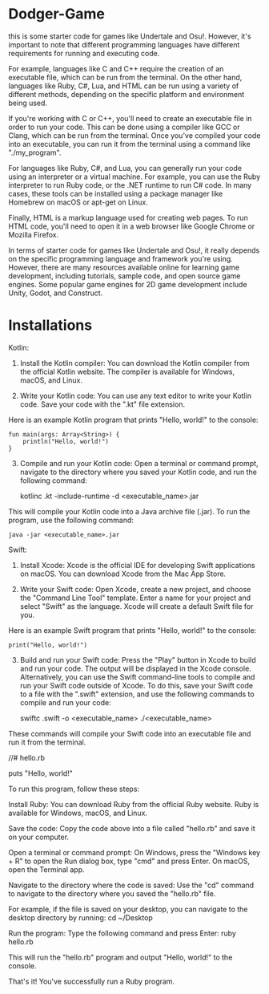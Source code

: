 # Dodger-Game
this is some starter code for games like Undertale and Osu!. However, it's important to note that different programming languages have different requirements for running and executing code.

For example, languages like C and C++ require the creation of an executable file, which can be run from the terminal. On the other hand, languages like Ruby, C#, Lua, and HTML can be run using a variety of different methods, depending on the specific platform and environment being used.

If you're working with C or C++, you'll need to create an executable file in order to run your code. This can be done using a compiler like GCC or Clang, which can be run from the terminal. Once you've compiled your code into an executable, you can run it from the terminal using a command like "./my_program".

For languages like Ruby, C#, and Lua, you can generally run your code using an interpreter or a virtual machine. For example, you can use the Ruby interpreter to run Ruby code, or the .NET runtime to run C# code. In many cases, these tools can be installed using a package manager like Homebrew on macOS or apt-get on Linux.

Finally, HTML is a markup language used for creating web pages. To run HTML code, you'll need to open it in a web browser like Google Chrome or Mozilla Firefox.

In terms of starter code for games like Undertale and Osu!, it really depends on the specific programming language and framework you're using. However, there are many resources available online for learning game development, including tutorials, sample code, and open source game engines. Some popular game engines for 2D game development include Unity, Godot, and Construct.

# Installations

Kotlin:

1. Install the Kotlin compiler: You can download the Kotlin compiler from the official Kotlin website. The compiler is available for Windows, macOS, and Linux.

2. Write your Kotlin code: You can use any text editor to write your Kotlin code. Save your code with the ".kt" file extension.

  Here is an example Kotlin program that prints "Hello, world!" to the console:

    fun main(args: Array<String>) {
        println("Hello, world!")
    }

3. Compile and run your Kotlin code: Open a terminal or command prompt, navigate to the directory where you saved your Kotlin code, and run the following command:
  
    kotlinc <filename>.kt -include-runtime -d <executable_name>.jar
  
  This will compile your Kotlin code into a Java archive file (.jar). To run the program, use the following command:
  
    java -jar <executable_name>.jar

Swift:

1. Install Xcode: Xcode is the official IDE for developing Swift applications on macOS. You can download Xcode from the Mac App Store.

2. Write your Swift code: Open Xcode, create a new project, and choose the "Command Line Tool" template. Enter a name for your project and select "Swift" as the language. Xcode will create a default Swift file for you.

  Here is an example Swift program that prints "Hello, world!" to the console:
  
    print("Hello, world!")

3. Build and run your Swift code: Press the "Play" button in Xcode to build and run your code. The output will be displayed in the Xcode console.
  Alternatively, you can use the Swift command-line tools to compile and run your Swift code outside of Xcode. To do this, save your Swift code to a file with the ".swift" extension, and use the following commands to compile and run your code:
  
    swiftc <filename>.swift -o <executable_name>
  ./<executable_name>

These commands will compile your Swift code into an executable file and run it from the terminal.

  //# hello.rb

puts "Hello, world!"

  To run this program, follow these steps:

Install Ruby: You can download Ruby from the official Ruby website. Ruby is available for Windows, macOS, and Linux.

Save the code: Copy the code above into a file called "hello.rb" and save it on your computer.

Open a terminal or command prompt: On Windows, press the "Windows key + R" to open the Run dialog box, type "cmd" and press Enter. On macOS, open the Terminal app.

Navigate to the directory where the code is saved: Use the "cd" command to navigate to the directory where you saved the "hello.rb" file.

For example, if the file is saved on your desktop, you can navigate to the desktop directory by running:
  cd ~/Desktop

Run the program: Type the following command and press Enter:
  ruby hello.rb

 This will run the "hello.rb" program and output "Hello, world!" to the console.

That's it! You've successfully run a Ruby program.
